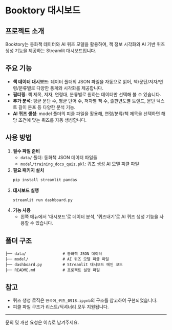# Booktory 대시보드

## 프로젝트 소개
Booktory는 동화책 데이터와 AI 퀴즈 모델을 활용하여, 책 정보 시각화와 AI 기반 퀴즈 생성 기능을 제공하는 Streamlit 대시보드입니다.

## 주요 기능
- **책 데이터 대시보드**: 데이터 폴더의 JSON 파일을 자동으로 읽어, 책/문단/저자/연령/분류별로 다양한 통계와 시각화를 제공합니다.
- **필터링**: 책 제목, 저자, 연령대, 분류별로 원하는 데이터만 선택해 볼 수 있습니다.
- **추가 분석**: 평균 문단 수, 평균 단어 수, 저자별 책 수, 출판년도별 트렌드, 문단 텍스트 길이 분포 등 다양한 분석 기능.
- **AI 퀴즈 생성**: model 폴더의 피클 파일을 활용해, 연령/분류/책 제목을 선택하면 해당 조건에 맞는 퀴즈를 자동 생성합니다.

## 사용 방법
1. **필수 파일 준비**
	- `data/` 폴더: 동화책 JSON 데이터 파일들
	- `model/training_docs_quiz.pkl`: 퀴즈 생성 AI 모델 피클 파일
2. **필요 패키지 설치**
	```bash
	pip install streamlit pandas
	```
3. **대시보드 실행**
	```bash
	streamlit run dashboard.py
	```
4. **기능 사용**
	- 왼쪽 메뉴에서 '대시보드'로 데이터 분석, '퀴즈내기'로 AI 퀴즈 생성 기능을 사용할 수 있습니다.

## 폴더 구조
```
├── data/                # 동화책 JSON 데이터
├── model/               # AI 퀴즈 모델 피클 파일
├── dashboard.py         # Streamlit 대시보드 메인 코드
├── README.md            # 프로젝트 설명 파일
```

## 참고
- 퀴즈 생성 로직은 `한국어_퀴즈_0918.ipynb`의 구조를 참고하여 구현되었습니다.
- 피클 파일 구조가 리스트/딕셔너리 모두 지원됩니다.

---
문의 및 개선 요청은 이슈로 남겨주세요.